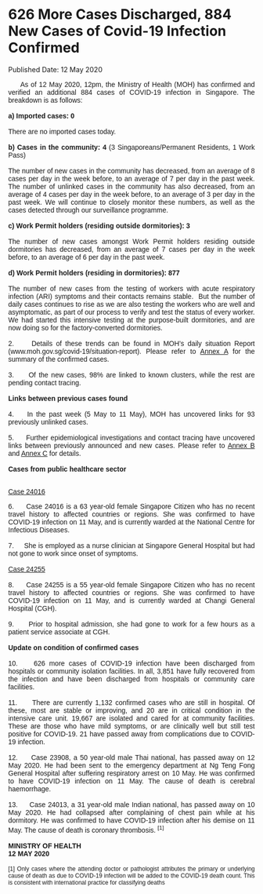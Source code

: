 <html>
    <meta http-equiv="Content-Type" content="text/html; charset=utf-8"/>
    <meta charset="utf-8"/>
    <title>626 More Cases Discharged, 884 New Cases of Covid-19 Infection Confirmed</title>
    <body><h1>626 More Cases Discharged, 884 New Cases of Covid-19 Infection Confirmed</h1>
    <p>Published Date: 12 May 2020</p> <div style="text-align: justify;"><span style="font-family: Arial; font-size: 14px;">&nbsp; &nbsp;&nbsp; As of 12 May 2020, 12pm, the Ministry of Health (MOH) has confirmed and verified an additional 884 cases of COVID-19 infection in Singapore. The breakdown is as follows:<br><br></span></div><div style="text-align: justify;"><span style="font-family: Arial; font-size: 14px;"><strong>a) Imported cases: 0<br></strong><br></span><span style="font-family: Arial; font-size: 14px;">There are no imported cases today. <br><br></span><span style="font-family: Arial; font-size: 14px;"><strong>b)&nbsp;Cases in the community: 4</strong> (3 Singaporeans/Permanent Residents, 1 Work Pass)<br><br></span><span style="font-family: Arial; font-size: 14px;">The number of new cases in the community has decreased, from an average of 8 cases per day in the week before, to an average of 7 per day in the past week. The number of unlinked cases in the community has also decreased, from an average of 4 cases per day in the week before, to an average of 3 per day in the past week. We will continue to closely monitor these numbers, as well as the cases detected through our surveillance programme.</span></div><div style="text-align: justify;"><span style="font-family: Arial; font-size: 14px;"><br><strong>c)&nbsp;Work Permit holders (residing outside dormitories): 3<br></strong><br></span><span style="font-family: Arial; font-size: 14px;">The number of new cases amongst Work Permit holders residing outside dormitories has decreased, from an average of 7 cases per day in the week before, to an average of 6 per day in the past week. </span></div><div style="text-align: justify;"><span style="font-family: Arial; font-size: 14px;"><br><strong>d)&nbsp;Work Permit holders (residing in dormitories): 877</strong></span></div><div style="text-align: justify;"><span style="font-family: Arial; font-size: 14px;"><br>The number of new cases from the testing of workers with acute respiratory infection (ARI) symptoms and their contacts remains stable.&nbsp; But the number of daily cases continues to rise as we are also testing the workers who are well and asymptomatic, as part of our process to verify and test the status of every worker. We had started this intensive testing at the purpose-built dormitories, and are now doing so for the factory-converted dormitories.</span></div><div style="text-align: justify;"><span style="font-family: Arial; font-size: 14px;"><br>2. &nbsp; &nbsp; Details of these trends can be found in MOH’s daily situation Report (www.moh.gov.sg/covid-19/situation-report). Please refer to <a title="MOH Press Release - Annex A (12 May 2020)" href="/docs/librariesprovider5/pressroom/press-releases/moh-press-release---annex-a-(12-may-2020).pdf?sfvrsn=a1497082_0">Annex A</a> for the summary of the confirmed cases. <br><br></span><span style="font-family: Arial; font-size: 14px;">3. &nbsp; &nbsp; Of the new cases, 98% are linked to known clusters, while the rest are pending contact tracing. </span></div><div style="text-align: justify;"><span style="font-family: Arial; font-size: 14px;"><br><strong>Links between previous cases found<br></strong><br></span><span style="font-family: Arial; font-size: 14px;">4. &nbsp;&nbsp; In the past week (5 May to 11 May), MOH has uncovered links for 93 previously unlinked cases. <br><br></span><span style="font-family: Arial; font-size: 14px;">5. &nbsp; &nbsp; Further epidemiological investigations and contact tracing have uncovered links between previously announced and new cases. Please refer to <a title="MOH Press Release - Annex B (12 May 2020)" href="/docs/librariesprovider5/pressroom/press-releases/moh-press-release---annex-b-(12-may-2020).pdf?sfvrsn=49f01971_0">Annex B</a> and <u><font color="#000120"><a title="MOH Press Release - Annex C (12 May 2020)" href="/docs/librariesprovider5/pressroom/press-releases/moh-press-release---annex-c-(12-may-2020).pdf?sfvrsn=503e5c2e_0">Annex C</a></font></u> for details.</span></div><div style="text-align: justify;"><span style="font-family: Arial; font-size: 14px;"><br><strong>Cases from public healthcare sector</strong></span></div><div style="text-align: justify;"><span style="font-family: Arial; font-size: 14px;"><br> </span><p><u><span style="font-family: Arial; font-size: 14px;">Case 24016</span></u><span style="font-family: Arial; font-size: 14px;"><br></span></p></div><div style="text-align: justify;"><span style="font-family: Arial; font-size: 14px;">6. &nbsp; &nbsp; Case 24016 is a 63 year-old female Singapore Citizen who has no recent travel history to affected countries or regions. She was confirmed to have COVID-19 infection on 11 May, and is currently warded at the National Centre for Infectious Diseases.</span></div><div style="text-align: justify;"><span style="font-family: Arial; font-size: 14px;"><br>7. &nbsp; &nbsp; She is employed as a nurse clinician at Singapore General Hospital but had not gone to work since onset of symptoms.</span></div><div style="text-align: justify;"><span style="font-family: Arial; font-size: 14px;"><br><u>Case 24255</u> </span></div><div style="text-align: justify;"><span style="font-family: Arial; font-size: 14px;"><br>8. &nbsp; &nbsp; Case 24255 is a 55 year-old female Singapore Citizen who has no recent travel history to affected countries or regions. She was confirmed to have COVID-19 infection on 11 May, and is currently warded at Changi General Hospital (CGH).<br><br></span><span style="font-family: Arial; font-size: 14px;">9. &nbsp; &nbsp; Prior to hospital admission, she had gone to work for a few hours as a patient service associate at CGH.</span></div><div style="text-align: justify;"><span style="font-family: Arial; font-size: 14px;"><br><strong>Update on condition of confirmed cases</strong></span></div><div style="text-align: justify;"><span style="font-family: Arial; font-size: 14px;"><br>10. &nbsp;&nbsp; 626 more cases of COVID-19 infection have been discharged from hospitals or community isolation facilities. In all, 3,851 have fully recovered from the infection and have been discharged from hospitals or community care facilities. </span></div><div style="text-align: justify;"><span style="font-family: Arial; font-size: 14px;"><br>11. &nbsp; &nbsp; There are currently 1,132 confirmed cases who are still in hospital. Of these, most are stable or improving, and 20 are in critical condition in the intensive care unit. 19,667 are isolated and cared for at community facilities. These are those who have mild symptoms, or are clinically well but still test positive for COVID-19. 21 have passed away from complications due to COVID-19 infection. <br><br></span><span style="font-family: Arial; font-size: 14px;">12. &nbsp; &nbsp; Case 23908, a 50 year-old male Thai national, has passed away on 12 May 2020. He had been sent to the emergency department at Ng Teng Fong General Hospital after suffering respiratory arrest on 10 May. He was confirmed to have COVID-19 infection on 11 May. The cause of death is cerebral haemorrhage.<br><br></span><span style="font-family: Arial; font-size: 14px;">13. &nbsp; &nbsp; Case 24013, a 31 year-old male Indian national, has passed away on 10 May 2020. He had collapsed after complaining of chest pain while at his dormitory. He was confirmed to have COVID-19 infection after his demise on 11 May. The cause of death is coronary thrombosis. <sup>[1]</sup></span></div><div style="text-align: justify;"><span style="font-family: Arial;"><span style="font-size: 14px;"><br><strong>MINISTRY OF HEALTH<br>12 MAY 2020</strong><br><br><span style="font-size: 12px;">[1]&nbsp;Only cases where the attending doctor or pathologist attributes the primary or underlying cause of death as due to COVID-19 infection will be added to the COVID-19 death count. This is consistent with international practice for classifying deaths</span></span></span></div><br></body>
</html>